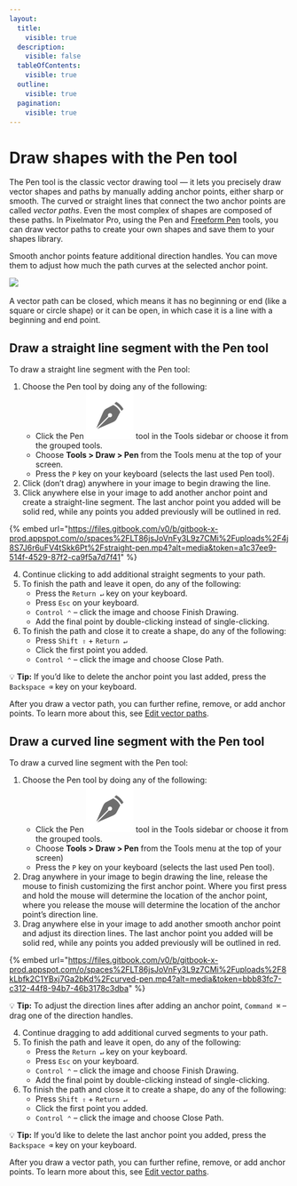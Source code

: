 ```yaml
---
layout:
  title:
    visible: true
  description:
    visible: false
  tableOfContents:
    visible: true
  outline:
    visible: true
  pagination:
    visible: true
---
```


# Draw shapes with the Pen tool

The Pen tool is the classic vector drawing tool — it lets you precisely draw vector shapes and paths by manually adding anchor points, either sharp or smooth. The curved or straight lines that connect the two anchor points are called _vector paths_. Even the most complex of shapes are composed of these paths. In Pixelmator Pro, using the Pen and [Freeform Pen](draw-shapes-with-the-freeform-pen-tool.md) tools, you can draw vector paths to create your own shapes and save them to your shapes library.&#x20;

Smooth anchor points feature additional direction handles. You can move them to adjust how much the path curves at the selected anchor point.&#x20;

![](https://help.pixelmator.com/pixelmator-pro/3.5/assets/English/1596022063000.png)

A vector path can be closed, which means it has no beginning or end (like a square or circle shape) or it can be open, in which case it is a line with a beginning and end point.

## Draw a straight line segment with the Pen tool

To draw a straight line segment with the Pen tool:

1. Choose the Pen tool by doing any of the following:
   * Click the Pen <img src="../.gitbook/assets/Pen.png" alt="" data-size="line"> tool in the Tools sidebar or choose it from the grouped tools.
   * Choose **Tools > Draw > Pen** from the Tools menu at the top of your screen.
   * Press the `P` key on your keyboard (selects the last used Pen tool).
2. Click (don’t drag) anywhere in your image to begin drawing the line.
3. Click anywhere else in your image to add another anchor point and create a straight-line segment. The last anchor point you added will be solid red, while any points you added previously will be outlined in red.

{% embed url="https://files.gitbook.com/v0/b/gitbook-x-prod.appspot.com/o/spaces%2FLT86jsJoVnFy3L9z7CMi%2Fuploads%2F4j8S7J6r6uFV4tSkk6Pt%2Fstraight-pen.mp4?alt=media&token=a1c37ee9-514f-4529-87f2-ca9f5a7d7f41" %}

4. Continue clicking to add additional straight segments to your path.
5. To finish the path and leave it open, do any of the following:
   * Press the `Return ↵` key on your keyboard.
   * Press `Esc` on your keyboard.
   * `Control ⌃` – click the image and choose Finish Drawing.
   * Add the final point by double-clicking instead of single-clicking.
6. To finish the path and close it to create a shape, do any of the following:
   * Press `Shift ⇧` + `Return ↵`
   * Click the first point you added.
   * `Control ⌃` – click the image and choose Close Path.

:bulb: **Tip:** If you’d like to delete the anchor point you last added, press the `Backspace ⌫` key on your keyboard.

After you draw a vector path, you can further refine, remove, or add anchor points. To learn more about this, see [Edit vector paths](edit-vector-paths.md).

## Draw a curved line segment with the Pen tool

To draw a curved line segment with the Pen tool:

1. Choose the Pen tool by doing any of the following:
   * Click the Pen <img src="../.gitbook/assets/Pen.png" alt="" data-size="line"> tool in the Tools sidebar or choose it from the grouped tools.
   * Choose **Tools > Draw > Pen** from the Tools menu at the top of your screen)
   * Press the `P` key on your keyboard (selects the last used Pen tool).
2. Drag anywhere in your image to begin drawing the line, release the mouse to finish customizing the first anchor point. Where you first press and hold the mouse will determine the location of the anchor point, where you release the mouse will determine the location of the anchor point’s direction line.
3. Drag anywhere else in your image to add another smooth anchor point and adjust its direction lines. The last anchor point you added will be solid red, while any points you added previously will be outlined in red.

{% embed url="https://files.gitbook.com/v0/b/gitbook-x-prod.appspot.com/o/spaces%2FLT86jsJoVnFy3L9z7CMi%2Fuploads%2F8kLbfk2C1YBxj7Ga2bKd%2Fcurved-pen.mp4?alt=media&token=bbb83fc7-c312-44f8-94b7-46b3178c3dba" %}

&#x20;:bulb: **Tip:** To adjust the direction lines after adding an anchor point, `Command ⌘` – drag one of the direction handles.

4. Continue dragging to add additional curved segments to your path.
5. To finish the path and leave it open, do any of the following:
   * Press the `Return ↵` key on your keyboard.
   * Press `Esc` on your keyboard.
   * `Control ⌃` – click the image and choose Finish Drawing.
   * Add the final point by double-clicking instead of single-clicking.
6. To finish the path and close it to create a shape, do any of the following:
   * Press `Shift ⇧` + `Return ↵`
   * Click the first point you added.
   * `Control ⌃` – click the image and choose Close Path.

:bulb: **Tip:** If you’d like to delete the last anchor point you added, press the `Backspace ⌫` key on your keyboard.

After you draw a vector path, you can further refine, remove, or add anchor points. To learn more about this, see [Edit vector paths](edit-vector-paths.md).
